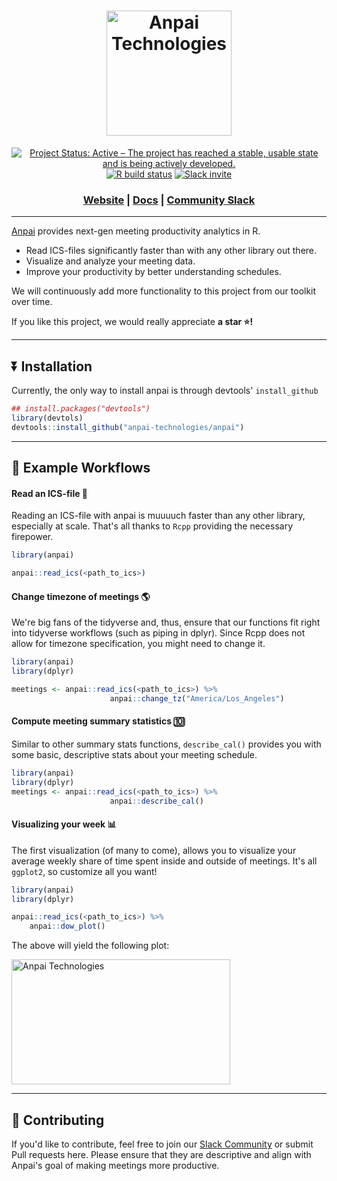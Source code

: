 <h1 align="center">
	<img width="200" src="https://avatars.githubusercontent.com/u/99248822?s=96&v=4" alt="Anpai Technologies">
	<br>

</h1>
<div align="center">
	<a href="https://www.repostatus.org/#active"><img src="https://www.repostatus.org/badges/latest/active.svg" alt="Project Status: Active – The project has reached a stable, usable state and is being actively developed."></a>
  <a href="https://github.com/GuangchuangYu/badger/actions" target="_blank"><img src="https://github.com/GuangchuangYu/badger/workflows/R-CMD-check/badge.svg" alt="R build
status"></a>
   <a href="https://join.slack.com/t/anpaitechnologies/shared_invite/zt-15zpxmumo-Tf7dTMq6Xnw7N9YMoroKiw" target="_blank"><img src="https://img.shields.io/badge/slack-@anpaitechnologies-brightgreen.svg?logo=slack" alt="Slack invite"></a>

  <h3 align="center">
    <a href="https://www.anp.ai?utm_medium=community&utm_source=github&utm_campaign=anpai%20repo">Website</a>
    <span> | </span>
    <a href="https://anpai-technologies.github.io/anpai/">Docs</a>
    <span> | </span>
    <a href="https://join.slack.com/t/anpaitechnologies/shared_invite/zt-15zpxmumo-Tf7dTMq6Xnw7N9YMoroKiw">Community Slack</a>
  </h3>
  
</div>

-----------------------

[Anpai](https://anp.ai?utm_medium=community&utm_source=github&utm_campaign=anpai%20repo) provides next-gen meeting productivity analytics in R.
* Read ICS-files significantly faster than with any other library out there.
* Visualize and analyze your meeting data.
* Improve your productivity by better understanding schedules.

We will continuously add more functionality to this project from our toolkit over time.

If you like this project, we would really appreciate **a star ⭐!**

----------------------------------

## ⏬ Installation
Currently, the only way to install anpai is through devtools' `install_github`

``` r
## install.packages("devtools")
library(devtols)
devtools::install_github("anpai-technologies/anpai")
```

----------------------------

## 📖 Example Workflows

#### Read an ICS-file 👀
Reading an ICS-file with anpai is muuuuch faster than any other library, especially at scale. That's all thanks to `Rcpp` providing the necessary firepower.

``` r
library(anpai)

anpai::read_ics(<path_to_ics>)
```

#### Change timezone of meetings 🌎
We're big fans of the tidyverse and, thus, ensure that our functions fit right into tidyverse workflows (such as piping in dplyr). Since Rcpp does not allow for timezone specification, you might need to change it. 

``` r
library(anpai)
library(dplyr)

meetings <- anpai::read_ics(<path_to_ics>) %>%
				      anpai::change_tz("America/Los_Angeles") 
```

#### Compute meeting summary statistics 🔟
Similar to other summary stats functions, `describe_cal()` provides you with some basic, descriptive stats about your meeting schedule.

``` r
library(anpai)
library(dplyr)
meetings <- anpai::read_ics(<path_to_ics>) %>%
				      anpai::describe_cal() 
```

#### Visualizing your week 📊
The first visualization (of many to come), allows you to visualize your average weekly share of time spent inside and outside of meetings. It's all `ggplot2`, so customize all you want!

``` r
library(anpai)
library(dplyr)

anpai::read_ics(<path_to_ics>) %>%
	anpai::dow_plot() 
```

The above will yield the following plot:

<img height="200" width="350" src="https://anpaimeetingslogo.s3.us-east-2.amazonaws.com/timeshare.png" alt="Anpai Technologies">


----------------------

## 🔨 Contributing

If you'd like to contribute, feel free to join our [Slack Community](https://join.slack.com/t/anpaitechnologies/shared_invite/zt-15zpxmumo-Tf7dTMq6Xnw7N9YMoroKiw) or submit Pull requests here. Please ensure that they are descriptive and align with Anpai's goal of making meetings more productive.
